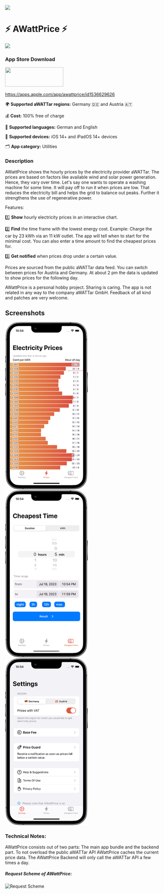 <div>
	<img src="https://github.com/sp4c38/AWattPrice/blob/master/App%20Icon/AppIconDesign2.png?raw=true" width=100>
	<h1>⚡️ AWattPrice ⚡️</div>
</div>

<img src="https://img.shields.io/github/last-commit/sp4c38/AWattPrice?label=last%20modified" />

### App Store Download
<a href="https://apps.apple.com/app/awattprice/id1536629626"><img src="https://raw.githubusercontent.com/sp4c38/AWattPrice/master/readme_assets/download_button.png" width=190 height=63></img></a>  <a style="color:blue;" href="https://apps.apple.com/app/awattprice/id1536629626" target="_blank">

https://apps.apple.com/app/awattprice/id1536629626</a>

🌍 <b>Supported aWATTar regions:</b> Germany 🇩🇪 and Austria 🇦🇹

💰 <b> Cost:</b> 100% free of charge

💬 <b>Supported languages:</b> German and English

📱 <b>Supported devices:</b> iOS 14+ and iPadOS 14+ devices

🗂 <b>App category:</b> Utilities

### Description

AWattPrice shows the hourly prices by the electricity provider aWATTar. The prices are based on factors like available wind and
solar power generation. Hence, they vary over time. Let's say one wants to operate a washing machine for some time. It will pay
off to run it when prices are low. That reduces the electricity bill and helps the grid to balance out peaks. Further it strengthens
the use of regenerative power.

Features:

1️⃣ <b>Show</b> hourly electricity prices in an interactive chart.

2️⃣ <b>Find</b> the time frame with the lowest energy cost. Example: Charge the car by 23 kWh via an 11 kW outlet. The app will tell when to start for the minimal cost. You can also enter a time amount to find the cheapest prices for.

3️⃣ <b>Get notified</b> when prices drop under a certain value.

Prices are sourced from the public aWATTar data feed. You can
switch between prices for Austria and Germany. At about 2 pm the data is updated to show prices for the following day.

AWattPrice is a personal hobby project. Sharing is caring. The app is not related in any way to the company aWATTar GmbH.
Feedback of all kind and patches are very welcome.

## Screenshots
<div>
	<img src="https://github.com/sp4c38/AWattPrice/blob/master/readme_assets/screenshots/1_screenshot.png?raw=true" width=270>
	<img src="https://github.com/sp4c38/AWattPrice/blob/master/readme_assets/screenshots/2_screenshot.png?raw=true" width=270>
	<img src="https://github.com/sp4c38/AWattPrice/blob/master/readme_assets/screenshots/3_screenshot.png?raw=true" width=270>
</div>

### Technical Notes:
AWattPrice consists out of two parts: The main app bundle and the backend part.
To not overload the public aWATTar API AWattPrice caches the current price data. The AWattPrice Backend will only call the aWATTar API a few times a day.

##### Request Scheme of AWattPrice:
![Request Scheme](https://github.com/sp4c38/AWattPrice/blob/master/readme_assets/request_scheme.png)
